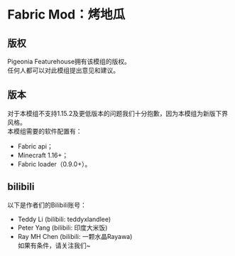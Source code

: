 # Fabric Mod：烤地瓜
## 版权
Pigeonia Featurehouse拥有该模组的版权。<br />
任何人都可以对此模组提出意见和建议。
## 版本
对于本模组不支持1.15.2及更低版本的问题我们十分抱歉，因为本模组为新版下界风格。<br />
本模组需要的软件配置有：
* Fabric api；
* Minecraft 1.16+；
* Fabric loader（0.9.0+）。
## bilibili
以下是作者们的Bilibili账号：<br />
- Teddy Li (bilibili: teddyxlandlee)<br />
- Peter Yang (bilibili: 印度大米饭)<br />
- Ray MH Chen (bilibili: 一颗水晶Rayawa)<br />
如果有条件，请关注我们~
